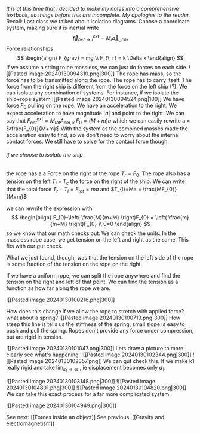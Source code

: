 *It is at this time that i decided to make my notes into a comprehensive textbook, so things before this are incomplete. My apologies to the reader.*
Recall:
Last class we talked about isolation diagrams. 
Choose a coordinate system, making sure it is inertial
write $$
\vec{f}_{net\to i}^{ext} = M_{i}\vec{a}_{i,cm}
$$
Force relationships
$$
\begin{align}
F_{grav} = mg \\
F_{\, r} = k \Delta x
\end{align}
$$
If we assume a string to be massless, we can just do forces on each side.
![[Pasted image 20240130094310.png|300]]
The rope has mass, so the force has to be transmitted along the rope. The rope has to carry itself. The force from the right ship is different from the force on the left ship (?). We can isolate any combination of systems. For instance, if we isolate the ship+rope system ![[Pasted image 20240130094524.png|100]]
We have force $F_{0}$ pulling on the rope.
We have an acceleration to the right. We expect acceleration to have magnitude $\left| a \right|$ and point to the right.
We can say that $F_{net}^{ext} = M_{tot}A_{cm,x}$
$F_{0}=(M+m)a$ which we can easily rewrite a = $\frac{F_{0}}{M+m}$ 
With the system as the combined masses made the acceleration easy to find, so we don't need to worry about the internal contact forces. We still have to solve for the contact force though. 
###### if we choose to isolate the ship
the rope has a a Force on the right of the rope $T_{r} = F_{0}$. The rope also has a tension on the left $T_{l}$ = $T_{c}$ the force on the right of the ship.
We can write that the total force
$T_{r}-T_{l}=F_{tot}=ma$
and $T_{l}=Ma = \frac{MF_{0}}{M+m}$

we can rewrite the expression with
$$
\begin{align}
F_{0}-\left( \frac{M}{m+M} \right)F_{0} = \left( \frac{m}{m+M} \right)F_{0} \\
0=0
\end{align}
$$ so we know that our math checks out.
We can check the units. In the massless rope case, we get tension on the left and right as the same. This fits with our gut check. 

What we just found, though, was that the tension on the left side of the rope is some fraction of the tension on the rope on the right. 

If we have a uniform rope, we can split the rope anywhere and find the tension on the right and left of that point. We can find the tension as a function as how far along the rope we are. 

![[Pasted image 20240130100216.png|300]]

How does this change if we allow the rope to stretch with applied force? what about a spring? 
![[Pasted image 20240130100719.png|300]]
How steep this line is tells us the stiffness of the spring, small slope is easy to push and pull the spring. 
Ropes don't provide any force under compression, but are rigid in tension. 


![[Pasted image 20240130101047.png|300]]
Lets draw a picture to more clearly see what's happening.
![[Pasted image 20240130102344.png|300]]
![[Pasted image 20240130102357.png]]
We can gut check this. If we make k1 really rigid and take $\lim_{ k_{1} \to \infty }$ , ie displacement becomes only $d_{1}$.




![[Pasted image 20240130103148.png|300]]
![[Pasted image 20240130104801.png|300]]
![[Pasted image 20240130104820.png|300]]
We can take this exact process for a far more complicated system.

![[Pasted image 20240130104949.png|300]]



See next: [[Forces inside an object]]
See previous: [[Gravity and electromagnetism]]